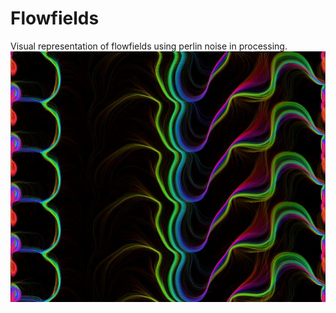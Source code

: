 # Flowfields
Visual representation of flowfields using perlin noise in processing.
![Flowfields v1.o](Images/ScreenCapture_20191028205337424.jpg)
